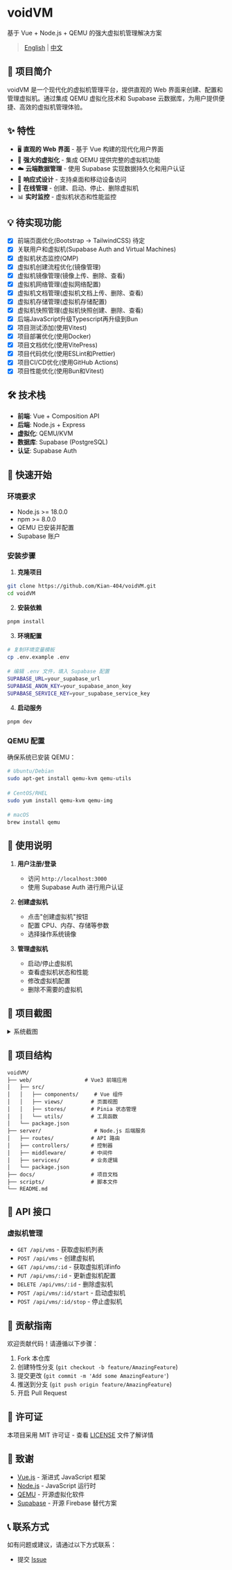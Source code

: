 # voidVM

基于 Vue + Node.js + QEMU 的强大虚拟机管理解决方案

> [English](README.md) | [中文](README_ZH.md)

## 📖 项目简介

voidVM 是一个现代化的虚拟机管理平台，提供直观的 Web 界面来创建、配置和管理虚拟机。通过集成 QEMU 虚拟化技术和 Supabase 云数据库，为用户提供便捷、高效的虚拟机管理体验。

## ✨ 特性

- 🖥️ **直观的 Web 界面** - 基于 Vue 构建的现代化用户界面
- 🚀 **强大的虚拟化** - 集成 QEMU 提供完整的虚拟机功能
- ☁️ **云端数据管理** - 使用 Supabase 实现数据持久化和用户认证
- 📱 **响应式设计** - 支持桌面和移动设备访问
- 🔧 **在线管理** - 创建、启动、停止、删除虚拟机
- 📊 **实时监控** - 虚拟机状态和性能监控

## 💡 待实现功能

- [x] 前端页面优化(Bootstrap -> TailwindCSS) 待定
- [x] 关联用户和虚拟机(Supabase Auth and Virtual Machines)
- [x] 虚拟机状态监控(QMP)
- [x] 虚拟机创建流程优化(镜像管理)
- [x] 虚拟机镜像管理(镜像上传、删除、查看)
- [x] 虚拟机网络管理(虚拟网络配置)
- [x] 虚拟机文档管理(虚拟机文档上传、删除、查看)
- [x] 虚拟机存储管理(虚拟机存储配置)
- [x] 虚拟机快照管理(虚拟机快照创建、删除、查看)
- [x] 后端JavaScript升级Typescript再升级到Bun
- [x] 项目测试添加(使用Vitest)
- [x] 项目部署优化(使用Docker)
- [x] 项目文档优化(使用VitePress)
- [x] 项目代码优化(使用ESLint和Prettier)
- [x] 项目CI/CD优化(使用GitHub Actions)
- [x] 项目性能优化(使用Bun和Vitest)

## 🛠️ 技术栈

- **前端**: Vue + Composition API
- **后端**: Node.js + Express
- **虚拟化**: QEMU/KVM
- **数据库**: Supabase (PostgreSQL)
- **认证**: Supabase Auth

## 🚀 快速开始

### 环境要求

- Node.js >= 18.0.0
- npm >= 8.0.0
- QEMU 已安装并配置
- Supabase 账户

### 安装步骤

1. **克隆项目**

```bash
git clone https://github.com/Kian-404/voidVM.git
cd voidVM
```

2. **安装依赖**

```bash
pnpm install
```

3. **环境配置**

```bash
# 复制环境变量模板
cp .env.example .env

# 编辑 .env 文件，填入 Supabase 配置
SUPABASE_URL=your_supabase_url
SUPABASE_ANON_KEY=your_supabase_anon_key
SUPABASE_SERVICE_KEY=your_supabase_service_key
```

4. **启动服务**

```bash
pnpm dev
```

### QEMU 配置

确保系统已安装 QEMU：

```bash
# Ubuntu/Debian
sudo apt-get install qemu-kvm qemu-utils

# CentOS/RHEL
sudo yum install qemu-kvm qemu-img

# macOS
brew install qemu
```

## 📱 使用说明

1. **用户注册/登录**

   - 访问 `http://localhost:3000`
   - 使用 Supabase Auth 进行用户认证

2. **创建虚拟机**

   - 点击"创建虚拟机"按钮
   - 配置 CPU、内存、存储等参数
   - 选择操作系统镜像

3. **管理虚拟机**
   - 启动/停止虚拟机
   - 查看虚拟机状态和性能
   - 修改虚拟机配置
   - 删除不需要的虚拟机

## 📝 项目截图

<details>
<summary>系统截图</summary>

![QEMU 虚拟机管理系统截图](./docs/public/screenshot/home.png)
![QEMU 虚拟机管理系统截图](./docs/public/screenshot/dashboard.png)
![QEMU 虚拟机管理系统截图](./docs/public/screenshot/vmscenter.png)
![QEMU 虚拟机管理系统截图](./docs/public/screenshot/images.png)
![QEMU 虚拟机管理系统截图](./docs/public/screenshot/network.png)
![QEMU 虚拟机管理系统截图](./docs/public/screenshot/docview.png)

</details>

## 📁 项目结构

```
voidVM/
├── web/                 # Vue3 前端应用
│   ├── src/
│   │   ├── components/     # Vue 组件
│   │   ├── views/         # 页面视图
│   │   ├── stores/        # Pinia 状态管理
│   │   └── utils/         # 工具函数
│   └── package.json
├── server/                 # Node.js 后端服务
│   ├── routes/            # API 路由
│   ├── controllers/       # 控制器
│   ├── middleware/        # 中间件
│   ├── services/          # 业务逻辑
│   └── package.json
├── docs/                  # 项目文档
├── scripts/               # 脚本文件
└── README.md
```

## 🔧 API 接口

### 虚拟机管理

- `GET /api/vms` - 获取虚拟机列表
- `POST /api/vms` - 创建虚拟机
- `GET /api/vms/:id` - 获取虚拟机详info
- `PUT /api/vms/:id` - 更新虚拟机配置
- `DELETE /api/vms/:id` - 删除虚拟机
- `POST /api/vms/:id/start` - 启动虚拟机
- `POST /api/vms/:id/stop` - 停止虚拟机

## 🤝 贡献指南

欢迎贡献代码！请遵循以下步骤：

1. Fork 本仓库
2. 创建特性分支 (`git checkout -b feature/AmazingFeature`)
3. 提交更改 (`git commit -m 'Add some AmazingFeature'`)
4. 推送到分支 (`git push origin feature/AmazingFeature`)
5. 开启 Pull Request

## 📄 许可证

本项目采用 MIT 许可证 - 查看 [LICENSE](LICENSE) 文件了解详情

## 🙏 致谢

- [Vue.js](https://vuejs.org/) - 渐进式 JavaScript 框架
- [Node.js](https://nodejs.org/) - JavaScript 运行时
- [QEMU](https://www.qemu.org/) - 开源虚拟化软件
- [Supabase](https://supabase.com/) - 开源 Firebase 替代方案

## 📞 联系方式

如有问题或建议，请通过以下方式联系：

- 提交 [Issue](https://github.com/Kian-404/voidVM/issues)
